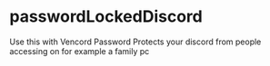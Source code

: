 # passwordLockedDiscord
Use this with Vencord
Password Protects your discord from people accessing on for example a family pc

